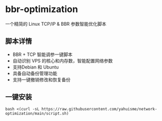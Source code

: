 # bbr-optimization
一个精简的 Linux TCP/IP &amp; BBR 参数智能优化脚本

## 脚本详情
- BBR + TCP 智能调参一键脚本
- 自动识别 VPS 的核心和内存数，智能配置网络参数
- 支持Debian 和 Ubuntu
- 具备自动备份管理功能
- 支持一键撤销修改和恢复备份

## 一键安装
```
bash <(curl -sL https://raw.githubusercontent.com/yahuisme/network-optimization/main/script.sh)
```
